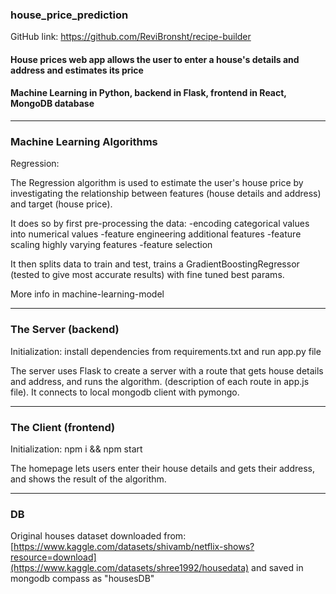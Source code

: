 ### house_price_prediction

GitHub link: https://github.com/ReviBronsht/recipe-builder

#### House prices web app allows the user to enter a house's details and address and estimates its price

#### Machine Learning in Python, backend in Flask, frontend in React, MongoDB database 
<hr>

### Machine Learning Algorithms

Regression:

The Regression algorithm is used to estimate the user's house price by investigating the relationship between features (house details and address) and target (house price).

It does so by first pre-processing the data:
-encoding categorical values into numerical values
-feature engineering additional features
-feature scaling highly varying features
-feature selection

It then splits data to train and test, trains a GradientBoostingRegressor (tested to give most accurate results) with fine tuned best params.

More info in machine-learning-model

<hr>

### The Server (backend)

Initialization: install dependencies from requirements.txt and run app.py file

The server uses Flask to create a server with a route that gets house details and address, and runs the algorithm. (description of each route in app.js file). 
It connects to local mongodb client with pymongo.

<hr>

### The Client (frontend)

Initialization: npm i && npm start

The homepage lets users enter their house details and gets their address, and shows the result of the algorithm.

<hr>


### DB

Original houses dataset downloaded from: [https://www.kaggle.com/datasets/shivamb/netflix-shows?resource=download](https://www.kaggle.com/datasets/shree1992/housedata)
and saved in mongodb compass as "housesDB"
